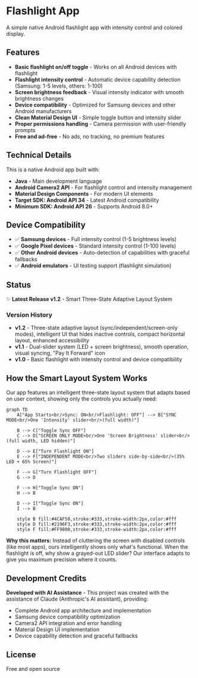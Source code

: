 # Flashlight App

A simple native Android flashlight app with intensity control and colored display.

## Features

- **Basic flashlight on/off toggle** - Works on all Android devices with flashlight
- **Flashlight intensity control** - Automatic device capability detection (Samsung: 1-5 levels, others: 1-100)
- **Screen brightness feedback** - Visual intensity indicator with smooth brightness changes
- **Device compatibility** - Optimized for Samsung devices and other Android manufacturers
- **Clean Material Design UI** - Simple toggle button and intensity slider
- **Proper permissions handling** - Camera permission with user-friendly prompts
- **Free and ad-free** - No ads, no tracking, no premium features

## Technical Details

This is a native Android app built with:
- **Java** - Main development language
- **Android Camera2 API** - For flashlight control and intensity management
- **Material Design Components** - For modern UI elements
- **Target SDK: Android API 34** - Latest Android compatibility
- **Minimum SDK: Android API 26** - Supports Android 8.0+

## Device Compatibility

- ✅ **Samsung devices** - Full intensity control (1-5 brightness levels)
- ✅ **Google Pixel devices** - Standard intensity control (1-100 levels)
- ✅ **Other Android devices** - Auto-detection of capabilities with graceful fallbacks
- ✅ **Android emulators** - UI testing support (flashlight simulation)

## Status

✨ **Latest Release v1.2** - Smart Three-State Adaptive Layout System

### Version History
- **v1.2** - Three-state adaptive layout (sync/independent/screen-only modes), intelligent UI that hides inactive controls, compact horizontal layout, enhanced accessibility
- **v1.1** - Dual-slider system (LED + screen brightness), smooth operation, visual syncing, "Pay It Forward" icon  
- **v1.0** - Basic flashlight with intensity control and device compatibility

## How the Smart Layout System Works

Our app features an intelligent three-state layout system that adapts based on user context, showing only the controls you actually need:

```mermaid
graph TD
    A["App Starts<br/>Sync: ON<br/>Flashlight: OFF"] --> B["SYNC MODE<br/>One 'Intensity' slider<br/>(full width)"]
    
    B --> C["Toggle Sync OFF"]
    C --> D["SCREEN ONLY MODE<br/>One 'Screen Brightness' slider<br/>(full width, LED hidden)"]
    
    D --> E["Turn Flashlight ON"]
    E --> F["INDEPENDENT MODE<br/>Two sliders side-by-side<br/>(35% LED + 65% Screen)"]
    
    F --> G["Turn Flashlight OFF"]
    G --> D
    
    F --> H["Toggle Sync ON"]
    H --> B
    
    D --> I["Toggle Sync ON"]
    I --> B
    
    style B fill:#4CAF50,stroke:#333,stroke-width:2px,color:#fff
    style D fill:#2196F3,stroke:#333,stroke-width:2px,color:#fff
    style F fill:#FF9800,stroke:#333,stroke-width:2px,color:#fff
```

**Why this matters:** Instead of cluttering the screen with disabled controls (like most apps), ours intelligently shows only what's functional. When the flashlight is off, why show a grayed-out LED slider? Our interface adapts to give you maximum precision where it counts.

## Development Credits

**Developed with AI Assistance** - This project was created with the assistance of Claude (Anthropic's AI assistant), providing:
- Complete Android app architecture and implementation
- Samsung device compatibility optimization
- Camera2 API integration and error handling
- Material Design UI implementation
- Device capability detection and graceful fallbacks

## License

Free and open source
